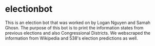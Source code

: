 # electionbot

This is an election bot that was worked on by Logan Nguyen and Samah Ghosn. The purpose of this bot is to print the information states from previous elections and also Congressional Districts. We webscraped the information from Wikipedia and 538's election predictions as well.
